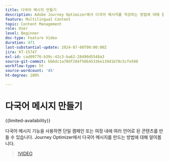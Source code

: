 ```yaml
---
title: 다국어 메시지 만들기
description: Adobe Journey Optimizer에서 다국어 메시지를 작성하는 방법에 대해 알아봅니다.
feature: Multilingual Content
topic: Content Management
role: User
level: Beginner
doc-type: Feature Video
duration: 471
last-substantial-update: 2024-07-08T00:00:00Z
jira: KT-15747
exl-id: cad09776-b39c-42c3-ba62-28490d5548a3
source-git-commit: bb6dc1a70df284f58645336e139d1b78c5cfe590
workflow-type: ht
source-wordcount: '45'
ht-degree: 100%

---
```


# 다국어 메시지 만들기

{{limited-availability}}

다국어 메시지 기능을 사용하면 단일 캠페인 또는 여정 내에 여러 언어로 된 콘텐츠를 만들 수 있습니다. Journey Optimizer에서 다국어 메시지를 만드는 방법에 대해 알아봅니다.

>[!VIDEO](https://video.tv.adobe.com/v/3452120/?learn=on&captions=kor)
